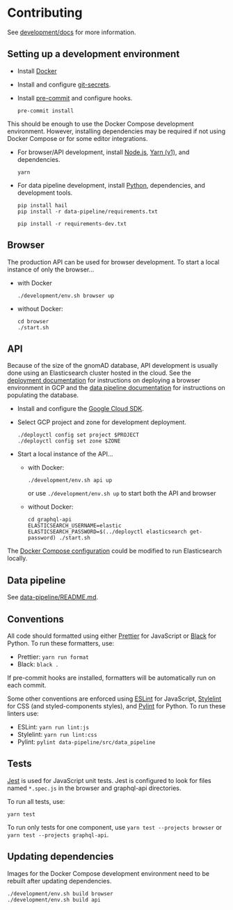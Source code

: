 # Contributing

See [development/docs](./development/docs) for more information.

## Setting up a development environment

- Install [Docker](https://www.docker.com/)

- Install and configure [git-secrets](https://github.com/awslabs/git-secrets).

- Install [pre-commit](https://pre-commit.com/) and configure hooks.

  ```
  pre-commit install
  ```

This should be enough to use the Docker Compose development environment. However, installing dependencies may be required if not using Docker Compose or for some editor integrations.

- For browser/API development, install [Node.js](https://nodejs.org/), [Yarn (v1)](https://classic.yarnpkg.com/), and dependencies.

  ```
  yarn
  ```

- For data pipeline development, install [Python](https://www.python.org/), dependencies, and development tools.

  ```
  pip install hail
  pip install -r data-pipeline/requirements.txt

  pip install -r requirements-dev.txt
  ```

## Browser

The production API can be used for browser development. To start a local instance of only the browser...

- with Docker

  ```
  ./development/env.sh browser up
  ```

- without Docker:

  ```
  cd browser
  ./start.sh
  ```

## API

Because of the size of the gnomAD database, API development is usually done using an Elasticsearch cluster hosted in the cloud. See the [deployment documentation](./deploy/README.md) for instructions on deploying a browser environment in GCP and the [data pipeline documentation](./data-pipeline/README.md) for instructions on populating the database.

- Install and configure the [Google Cloud SDK](https://cloud.google.com/sdk/docs/install).

- Select GCP project and zone for development deployment.

  ```
  ./deployctl config set project $PROJECT
  ./deployctl config set zone $ZONE
  ```

- Start a local instance of the API...

  - with Docker:

    ```
    ./development/env.sh api up
    ```

    or use `./development/env.sh up` to start both the API and browser

  - without Docker:

    ```
    cd graphql-api
    ELASTICSEARCH_USERNAME=elastic ELASTICSEARCH_PASSWORD=$(../deployctl elasticsearch get-password) ./start.sh
    ```

The [Docker Compose configuration](development/api.docker-compose.yaml) could be modified to run Elasticsearch locally.

## Data pipeline

See [data-pipeline/README.md](./data-pipeline/README.md).

## Conventions

All code should formatted using either [Prettier](https://prettier.io/) for JavaScript or [Black](https://black.readthedocs.io/) for Python. To run these formatters, use:

- Prettier: `yarn run format`
- Black: `black .`

If pre-commit hooks are installed, formatters will be automatically run on each commit.

Some other conventions are enforced using [ESLint](https://eslint.org/) for JavaScript, [Stylelint](https://stylelint.io/) for CSS (and styled-components styles), and [Pylint](https://pylint.org/) for Python. To run these linters use:

- ESLint: `yarn run lint:js`
- Stylelint: `yarn run lint:css`
- Pylint: `pylint data-pipeline/src/data_pipeline`

## Tests

[Jest](https://jestjs.io/) is used for JavaScript unit tests. Jest is configured to look for files named `*.spec.js` in the browser and graphql-api directories.

To run all tests, use:

```
yarn test
```

To run only tests for one component, use `yarn test --projects browser` or `yarn test --projects graphql-api`.

## Updating dependencies

Images for the Docker Compose development environment need to be rebuilt after updating dependencies.

```
./development/env.sh build browser
./development/env.sh build api
```
